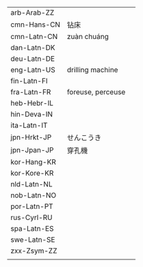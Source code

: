 | | | |
|-|-|-|
| arb-Arab-ZZ |  |  |
| cmn-Hans-CN | 钻床 |  |
| cmn-Latn-CN | zuàn chuáng |  |
| dan-Latn-DK |  |  |
| deu-Latn-DE |  |  |
| eng-Latn-US | drilling machine |  |
| fin-Latn-FI |  |  |
| fra-Latn-FR | foreuse, perceuse |  |
| heb-Hebr-IL |  |  |
| hin-Deva-IN |  |  |
| ita-Latn-IT |  |  |
| jpn-Hrkt-JP | せんこうき |  |
| jpn-Jpan-JP | 穿孔機 |  |
| kor-Hang-KR |  |  |
| kor-Kore-KR |  |  |
| nld-Latn-NL |  |  |
| nob-Latn-NO |  |  |
| por-Latn-PT |  |  |
| rus-Cyrl-RU |  |  |
| spa-Latn-ES |  |  |
| swe-Latn-SE |  |  |
| zxx-Zsym-ZZ |  |  |
|  |  |  |